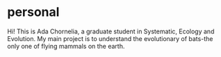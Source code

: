 # personal

Hi! This is Ada Chornelia, a graduate student in Systematic, Ecology and Evolution. My main project is to understand the evolutionary of bats-the only one of flying mammals on the earth. 
